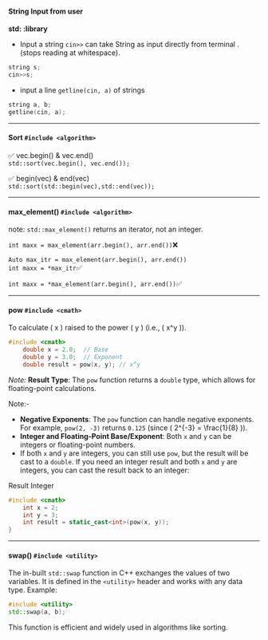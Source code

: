 
#### String Input from user

**std: :library**    
- Input a string
`cin>>` can take String as input directly from terminal . (stops reading at whitespace).
```cpp
string s;
cin>>s;
```
- input a line `getline(cin, a)` of strings
```cpp
string a, b;
getline(cin, a);
```

---
#### Sort  `#include <algorithm>`
✅ vec.begin() & vec.end()\
`std::sort(vec.begin(), vec.end()); ` 

✅ begin(vec) & end(vec)\
`std::sort(std::begin(vec),std::end(vec));`

<hr> 

#### max_element() `#include <algorithm>`

note: `std::max_element()` returns an iterator, not an integer.

`int maxx = max_element(arr.begin(), arr.end())`❌

`Auto max_itr = max_element(arr.begin(), arr.end())`\
`int maxx = *max_itr`✅

`int maxx = *max_element(arr.begin(), arr.end())`✅

----
#### pow `#include <cmath>`

To calculate \( x \) raised to the power \( y \) (i.e., \( x^y \)).

```cpp
#include <cmath>
    double x = 2.0;  // Base
    double y = 3.0;  // Exponent
    double result = pow(x, y); // x^y
```
*Note:*  **Result Type**: The `pow` function returns a `double` type, which allows for floating-point calculations.


Note:- 
- **Negative Exponents**: The `pow` function can handle negative exponents. For example, `pow(2, -3)` returns `0.125` (since \( 2^{-3} = \frac{1}{8} \)).
- **Integer and Floating-Point Base/Exponent**: Both `x` and `y` can be integers or floating-point numbers.
-  If both `x` and `y` are integers, you can still use `pow`, but the result will be cast to a `double`. If you need an integer result and both `x` and `y` are integers, you can cast the result back to an integer:

Result Integer
```cpp
#include <cmath>
    int x = 2;
    int y = 3;
    int result = static_cast<int>(pow(x, y));
}
```

---
#### swap() `#include <utility>`
The in-built `std::swap` function in C++ exchanges the values of two variables. It is defined in the `<utility>` header and works with any data type. Example:

```cpp
#include <utility> 
std::swap(a, b);
```

This function is efficient and widely used in algorithms like sorting.